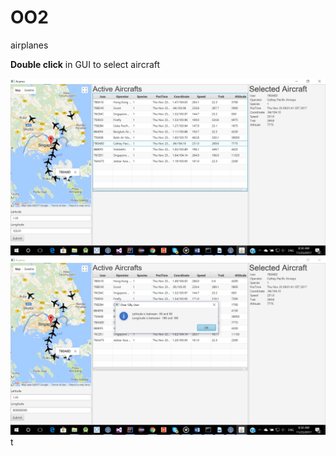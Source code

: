 # OO2
airplanes 

<b>Double click</b> in GUI to select aircraft </br>

![](/img/gui6.png?raw=true "GUI Lab 6")
![](/img/gui61.png?raw=true "GUI Lab 6")
t
